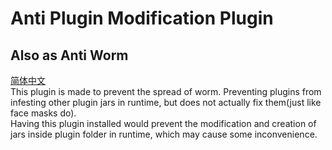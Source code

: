 # Anti Plugin Modification Plugin
## Also as Anti Worm
[简体中文](readme_cn.md)  
This plugin is made to prevent the spread of worm. Preventing plugins from infesting other plugin jars in runtime, but does not actually fix them(just like face masks do).   
Having this plugin installed would prevent the modification and creation of jars inside plugin folder in runtime, which may cause some inconvenience.    